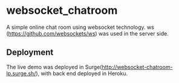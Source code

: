 # websocket_chatroom
A simple online chat room using websocket technology. ws (https://github.com/websockets/ws) was used in the server side.

## Deployment
The live demo was deployed in Surge(http://websocket-chatroom-lp.surge.sh/), with back end deployed in Heroku.